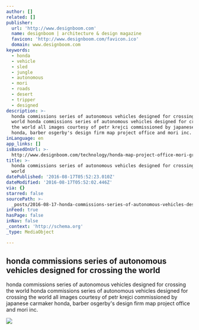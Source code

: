 ```yaml
---
author: []
related: []
publisher:
  url: 'http://www.designboom.com'
  name: designboom | architecture & design magazine
  favicon: 'http://www.designboom.com/favicon.ico'
  domain: www.designboom.com
keywords:
  - honda
  - vehicle
  - sled
  - jungle
  - autonomous
  - mori
  - roads
  - desert
  - tripper
  - designed
description: >-
  honda commissions series of autonomous vehicles designed for crossing the
  world honda commissions series of autonomous vehicles designed for crossing
  the world all images courtesy of petr krejci commissioned by japanese carmaker
  honda, barber osgerby's design firm map project office and mori inc.
inLanguage: en
app_links: []
isBasedOnUrl: >-
  http://www.designboom.com/technology/honda-map-project-office-mori-great-journey-models-autonomous-vehicles-04-27-2016/
title: >-
  honda commissions series of autonomous vehicles designed for crossing the
  world
datePublished: '2016-08-17T05:52:23.010Z'
dateModified: '2016-08-17T05:52:02.446Z'
via: {}
starred: false
sourcePath: >-
  _posts/2016-08-17-honda-commissions-series-of-autonomous-vehicles-designed-for.md
inFeed: true
hasPage: false
inNav: false
_context: 'http://schema.org'
_type: MediaObject

---
```

<article style=""><h1>honda commissions series of autonomous vehicles designed for crossing the world</h1><p>honda commissions series of autonomous vehicles designed for crossing the world honda commissions series of autonomous vehicles designed for crossing the world all images courtesy of petr krejci commissioned by japanese carmaker honda, barber osgerby's design firm map project office and mori inc.</p><img src="http://www.designboom.com/wp-content/uploads/2016/04/honda-map-and-mori-great-journey-models-autonomous-vehicles-designboom-01-818x545.jpg" /></article>